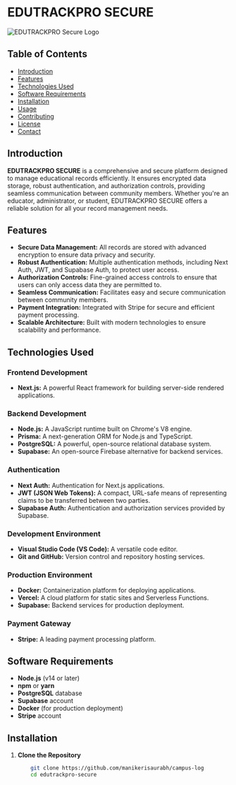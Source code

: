 # EDUTRACKPRO SECURE

![EDUTRACKPRO Secure Logo](path/to/your/logo.png)

## Table of Contents

- [Introduction](#introduction)
- [Features](#features)
- [Technologies Used](#technologies-used)
- [Software Requirements](#software-requirements)
- [Installation](#installation)
- [Usage](#usage)
- [Contributing](#contributing)
- [License](#license)
- [Contact](#contact)

## Introduction

**EDUTRACKPRO SECURE** is a comprehensive and secure platform designed to manage educational records efficiently. It ensures encrypted data storage, robust authentication, and authorization controls, providing seamless communication between community members. Whether you're an educator, administrator, or student, EDUTRACKPRO SECURE offers a reliable solution for all your record management needs.

## Features

- **Secure Data Management:** All records are stored with advanced encryption to ensure data privacy and security.
- **Robust Authentication:** Multiple authentication methods, including Next Auth, JWT, and Supabase Auth, to protect user access.
- **Authorization Controls:** Fine-grained access controls to ensure that users can only access data they are permitted to.
- **Seamless Communication:** Facilitates easy and secure communication between community members.
- **Payment Integration:** Integrated with Stripe for secure and efficient payment processing.
- **Scalable Architecture:** Built with modern technologies to ensure scalability and performance.

## Technologies Used

### Frontend Development
- **Next.js:** A powerful React framework for building server-side rendered applications.

### Backend Development
- **Node.js:** A JavaScript runtime built on Chrome's V8 engine.
- **Prisma:** A next-generation ORM for Node.js and TypeScript.
- **PostgreSQL:** A powerful, open-source relational database system.
- **Supabase:** An open-source Firebase alternative for backend services.

### Authentication
- **Next Auth:** Authentication for Next.js applications.
- **JWT (JSON Web Tokens):** A compact, URL-safe means of representing claims to be transferred between two parties.
- **Supabase Auth:** Authentication and authorization services provided by Supabase.

### Development Environment
- **Visual Studio Code (VS Code):** A versatile code editor.
- **Git and GitHub:** Version control and repository hosting services.

### Production Environment
- **Docker:** Containerization platform for deploying applications.
- **Vercel:** A cloud platform for static sites and Serverless Functions.
- **Supabase:** Backend services for production deployment.

### Payment Gateway
- **Stripe:** A leading payment processing platform.

## Software Requirements

- **Node.js** (v14 or later)
- **npm** or **yarn**
- **PostgreSQL** database
- **Supabase** account
- **Docker** (for production deployment)
- **Stripe** account

## Installation

1. **Clone the Repository**

   ```bash
       git clone https://github.com/manikerisaurabh/campus-log
       cd edutrackpro-secure
   ```

